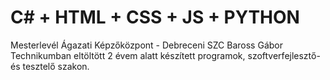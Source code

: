 # C# + HTML + CSS + JS + PYTHON 
Mesterlevél Ágazati Képzőközpont - Debreceni SZC Baross Gábor Technikumban eltöltött 2 évem alatt készített programok, szoftverfejlesztő- és tesztelő szakon.
